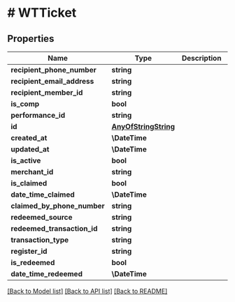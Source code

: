 # # WTTicket

## Properties

Name | Type | Description | Notes
------------ | ------------- | ------------- | -------------
**recipient_phone_number** | **string** |  | [optional]
**recipient_email_address** | **string** |  | [optional]
**recipient_member_id** | **string** |  | [optional]
**is_comp** | **bool** |  | [optional]
**performance_id** | **string** |  |
**id** | [**AnyOfStringString**](AnyOfStringString.md) |  |
**created_at** | **\DateTime** |  |
**updated_at** | **\DateTime** |  |
**is_active** | **bool** |  |
**merchant_id** | **string** |  |
**is_claimed** | **bool** |  | [optional]
**date_time_claimed** | **\DateTime** |  | [optional]
**claimed_by_phone_number** | **string** |  | [optional]
**redeemed_source** | **string** |  | [optional]
**redeemed_transaction_id** | **string** |  | [optional]
**transaction_type** | **string** |  | [optional]
**register_id** | **string** |  | [optional]
**is_redeemed** | **bool** |  | [optional]
**date_time_redeemed** | **\DateTime** |  | [optional]

[[Back to Model list]](../../README.md#models) [[Back to API list]](../../README.md#endpoints) [[Back to README]](../../README.md)
